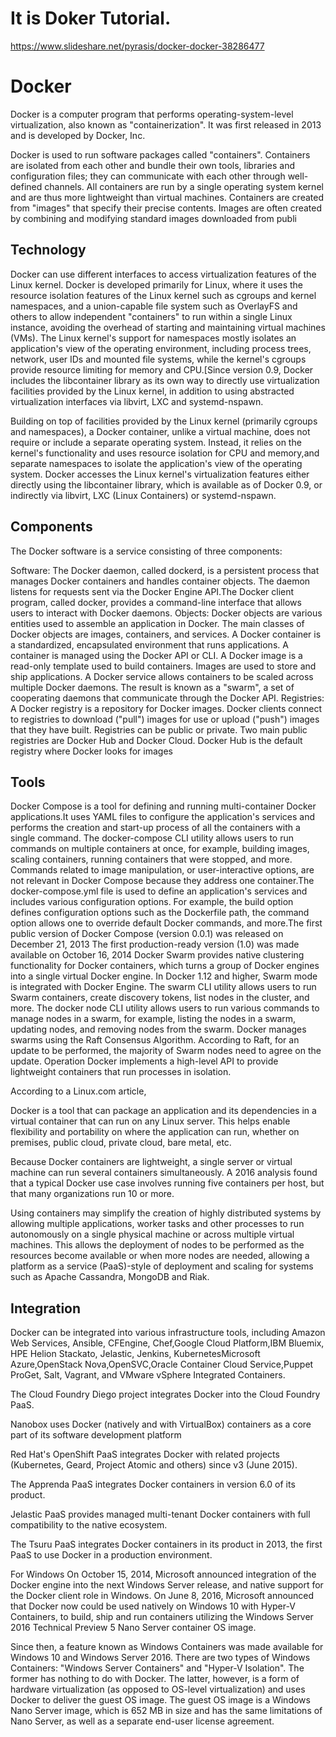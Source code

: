 <h1>It is Doker Tutorial. </h2> 

https://www.slideshare.net/pyrasis/docker-docker-38286477




# Docker
Docker is a computer program that performs operating-system-level virtualization, also known as "containerization". It was first released in 2013 and is developed by Docker, Inc.

Docker is used to run software packages called "containers". Containers are isolated from each other and bundle their own tools, libraries and configuration files; they can communicate with each other through well-defined channels. All containers are run by a single operating system kernel and are thus more lightweight than virtual machines. Containers are created from "images" that specify their precise contents. Images are often created by combining and modifying standard images downloaded from publi

<h2>Technology</h2>

Docker can use different interfaces to access virtualization features of the Linux kernel.
Docker is developed primarily for Linux, where it uses the resource isolation features of the Linux kernel such as cgroups and kernel namespaces, and a union-capable file system such as OverlayFS and others to allow independent "containers" to run within a single Linux instance, avoiding the overhead of starting and maintaining virtual machines (VMs). The Linux kernel's support for namespaces mostly isolates an application's view of the operating environment, including process trees, network, user IDs and mounted file systems, while the kernel's cgroups provide resource limiting for memory and CPU.[Since version 0.9, Docker includes the libcontainer library as its own way to directly use virtualization facilities provided by the Linux kernel, in addition to using abstracted virtualization interfaces via libvirt, LXC and systemd-nspawn.

Building on top of facilities provided by the Linux kernel (primarily cgroups and namespaces), a Docker container, unlike a virtual machine, does not require or include a separate operating system. Instead, it relies on the kernel's functionality and uses resource isolation for CPU and memory,and separate namespaces to isolate the application's view of the operating system. Docker accesses the Linux kernel's virtualization features either directly using the libcontainer library, which is available as of Docker 0.9, or indirectly via libvirt, LXC (Linux Containers) or systemd-nspawn.

<h2>Components</h2>

The Docker software is a service consisting of three components:

Software: The Docker daemon, called dockerd, is a persistent process that manages Docker containers and handles container objects. The daemon listens for requests sent via the Docker Engine API.The Docker client program, called docker, provides a command-line interface that allows users to interact with Docker daemons.
Objects: Docker objects are various entities used to assemble an application in Docker. The main classes of Docker objects are images, containers, and services.
A Docker container is a standardized, encapsulated environment that runs applications. A container is managed using the Docker API or CLI.
A Docker image is a read-only template used to build containers. Images are used to store and ship applications.
A Docker service allows containers to be scaled across multiple Docker daemons. The result is known as a "swarm", a set of cooperating daemons that communicate through the Docker API.
Registries: A Docker registry is a repository for Docker images. Docker clients connect to registries to download ("pull") images for use or upload ("push") images that they have built. Registries can be public or private. Two main public registries are Docker Hub and Docker Cloud. Docker Hub is the default registry where Docker looks for images


<h2>Tools</h2>
Docker Compose is a tool for defining and running multi-container Docker applications.It uses YAML files to configure the application's services and performs the creation and start-up process of all the containers with a single command. The docker-compose CLI utility allows users to run commands on multiple containers at once, for example, building images, scaling containers, running containers that were stopped, and more. Commands related to image manipulation, or user-interactive options, are not relevant in Docker Compose because they address one container.The docker-compose.yml file is used to define an application's services and includes various configuration options. For example, the build option defines configuration options such as the Dockerfile path, the command option allows one to override default Docker commands, and more.The first public version of Docker Compose (version 0.0.1) was released on December 21, 2013 The first production-ready version (1.0) was made available on October 16, 2014
Docker Swarm provides native clustering functionality for Docker containers, which turns a group of Docker engines into a single virtual Docker engine. In Docker 1.12 and higher, Swarm mode is integrated with Docker Engine. The swarm CLI utility allows users to run Swarm containers, create discovery tokens, list nodes in the cluster, and more. The docker node CLI utility allows users to run various commands to manage nodes in a swarm, for example, listing the nodes in a swarm, updating nodes, and removing nodes from the swarm. Docker manages swarms using the Raft Consensus Algorithm. According to Raft, for an update to be performed, the majority of Swarm nodes need to agree on the update.
Operation
Docker implements a high-level API to provide lightweight containers that run processes in isolation.

According to a Linux.com article,

Docker is a tool that can package an application and its dependencies in a virtual container that can run on any Linux server. This helps enable flexibility and portability on where the application can run, whether on premises, public cloud, private cloud, bare metal, etc.

Because Docker containers are lightweight, a single server or virtual machine can run several containers simultaneously. A 2016 analysis found that a typical Docker use case involves running five containers per host, but that many organizations run 10 or more.

Using containers may simplify the creation of highly distributed systems by allowing multiple applications, worker tasks and other processes to run autonomously on a single physical machine or across multiple virtual machines. This allows the deployment of nodes to be performed as the resources become available or when more nodes are needed, allowing a platform as a service (PaaS)-style of deployment and scaling for systems such as Apache Cassandra, MongoDB and Riak.

<h2>Integration</h2>
Docker can be integrated into various infrastructure tools, including Amazon Web Services, Ansible, CFEngine, Chef,Google Cloud Platform,IBM Bluemix, HPE Helion Stackato, Jelastic, Jenkins, KubernetesMicrosoft Azure,OpenStack Nova,OpenSVC,Oracle Container Cloud Service,Puppet ProGet, Salt, Vagrant, and VMware vSphere Integrated Containers.

The Cloud Foundry Diego project integrates Docker into the Cloud Foundry PaaS.

Nanobox uses Docker (natively and with VirtualBox) containers as a core part of its software development platform

Red Hat's OpenShift PaaS integrates Docker with related projects (Kubernetes, Geard, Project Atomic and others) since v3 (June 2015).

The Apprenda PaaS integrates Docker containers in version 6.0 of its product.

Jelastic PaaS provides managed multi-tenant Docker containers with full compatibility to the native ecosystem.

The Tsuru PaaS integrates Docker containers in its product in 2013, the first PaaS to use Docker in a production environment.

For Windows
On October 15, 2014, Microsoft announced integration of the Docker engine into the next Windows Server release, and native support for the Docker client role in Windows. On June 8, 2016, Microsoft announced that Docker now could be used natively on Windows 10 with Hyper-V Containers, to build, ship and run containers utilizing the Windows Server 2016 Technical Preview 5 Nano Server container OS image.

Since then, a feature known as Windows Containers was made available for Windows 10 and Windows Server 2016. There are two types of Windows Containers: "Windows Server Containers" and "Hyper-V Isolation". The former has nothing to do with Docker. The latter, however, is a form of hardware virtualization (as opposed to OS-level virtualization) and uses Docker to deliver the guest OS image. The guest OS image is a Windows Nano Server image, which is 652 MB in size and has the same limitations of Nano Server, as well as a separate end-user license agreement.
